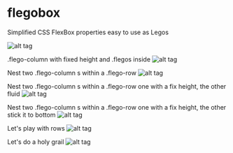 # flegobox
Simplified CSS FlexBox properties easy to use as Legos

![alt tag](https://www.octobot.io/img/flegobox/1.png)

.flego-column with fixed height and .flegos inside
![alt tag](https://www.octobot.io/img/flegobox/2.png)

Nest two .flego-column s within a .flego-row
![alt tag](https://www.octobot.io/img/flegobox/3.png)

Nest two .flego-column s within a .flego-row one with a fix height, the other fluid
![alt tag](https://www.octobot.io/img/flegobox/4.png)

Nest two .flego-column s within a .flego-row one with a fix height, the other stick it to bottom
![alt tag](https://www.octobot.io/img/flegobox/5.png)

Let's play with rows
![alt tag](https://www.octobot.io/img/flegobox/6.png)

Let's do a holy grail
![alt tag](https://www.octobot.io/img/flegobox/7.png)
